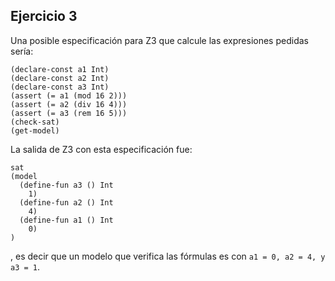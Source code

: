 ## Ejercicio 3
Una posible especificación para Z3 que calcule las expresiones pedidas sería:
```
(declare-const a1 Int)
(declare-const a2 Int)
(declare-const a3 Int)
(assert (= a1 (mod 16 2)))
(assert (= a2 (div 16 4)))
(assert (= a3 (rem 16 5)))
(check-sat)
(get-model)
```

La salida de Z3 con esta especificación fue:
```
sat
(model
  (define-fun a3 () Int
    1)
  (define-fun a2 () Int
    4)
  (define-fun a1 () Int
    0)
)
```

, es decir que un modelo que verifica las fórmulas es con `a1 = 0, a2 = 4, y a3 = 1`.
